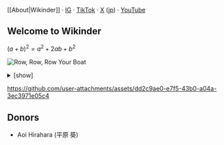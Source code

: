 [[About|Wikinder]] · [IG](https://www.instagram.com/wikindergarten/) · [TikTok](https://www.tiktok.com/@wikinder) · [X](https://x.com/wikinder) ([jp](https://x.com/wikinderjp)) · [YouTube](https://www.youtube.com/@wikinder)

## Welcome to Wikinder

$(a + b)^2 = a^2 + 2ab + b^2$

![Row, Row, Row Your Boat](https://github.com/user-attachments/assets/40e65b09-9ad1-4a03-9478-7c81dea11514)

<details>
<summary>[show]</summary>

```lilypond
\relative c' {
  \numericTimeSignature
  \time 4/4
  c4 c4 c8.[ d16] e4 | e8.[ d16 e8. f16] g2 |
  \tuplet 3/2 { c8[ c8 c8] } \tuplet 3/2 { g8[ g8 g8] } \tuplet 3/2 { e8[ e8 e8] } \tuplet 3/2 { c8[ c8 c8] } | g'8.[ f16 e8. d16] c2 \bar "|."
}
```

</details>

https://github.com/user-attachments/assets/dd2c9ae0-e7f5-43b0-a04a-3ec3971e05c4

## Donors

* Aoi Hirahara (平原 葵)
